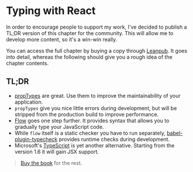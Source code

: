 # Typing with React

In order to encourage people to support my work, I've decided to publish a TL;DR version of this chapter for the community. This will allow me to develop more content, so it's a win-win really.

You can access the full chapter by buying a copy through [Leanpub](https://leanpub.com/survivejs_react). It goes into detail, whereas the following should give you a rough idea of the chapter contents.

## TL;DR

* [propTypes](https://facebook.github.io/react/docs/reusable-components.html) are great. Use them to improve the maintainability of your application.
* `propTypes` give you nice little errors during development, but will be stripped from the production build to improve performance.
* [Flow](http://flowtype.org) goes one step further. It provides syntax that allows you to gradually type your JavaScript code.
* While `flow` itself is a static checker you have to run separately, [babel-plugin-typecheck](https://github.com/codemix/babel-plugin-typecheck) provides runtime checks during development.
* Microsoft's [TypeScript](http://www.typescriptlang.org/) is yet another alternative. Starting from the version 1.6 it will gain JSX support.

> [Buy the book](https://leanpub.com/survivejs-react) for the rest.
